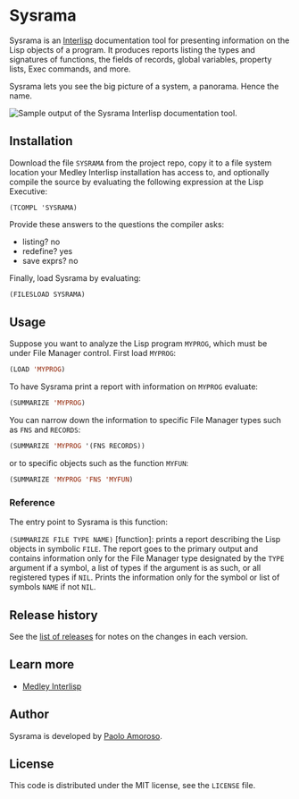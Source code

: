 # Sysrama

Sysrama is an [Interlisp](https://interlisp.org) documentation tool for presenting information on the Lisp objects of a program. It produces reports listing the types and signatures of functions, the fields of records, global variables, property lists, Exec commands, and more.

Sysrama lets you see the big picture of a system, a panorama. Hence the name.

![Sample output of the Sysrama Interlisp documentation tool.](https://raw.githubusercontent.com/pamoroso/sysrama/main/femtounit.png)


## Installation

Download the file `SYSRAMA` from the project repo, copy it to a file system location your Medley Interlisp installation has access to, and optionally compile the source by evaluating the following expression at the Lisp Executive:

```
(TCOMPL 'SYSRAMA)
```

Provide these answers to the questions the compiler asks:

* listing? no
* redefine? yes
* save exprs? no

Finally, load Sysrama by evaluating:

```lisp
(FILESLOAD SYSRAMA)
```


## Usage

Suppose you want to analyze the Lisp program `MYPROG`, which must be under File Manager control. First load `MYPROG`:

```lisp
(LOAD 'MYPROG)
```

To have Sysrama print a report with information on `MYPROG` evaluate:

```lisp
(SUMMARIZE 'MYPROG)
```

You can narrow down the information to specific File Manager types such as `FNS` and `RECORDS`:

```lisp
(SUMMARIZE 'MYPROG '(FNS RECORDS))
```

or to specific objects such as the function `MYFUN`:

```lisp
(SUMMARIZE 'MYPROG 'FNS 'MYFUN)
```


### Reference

The entry point to Sysrama is this function:

`(SUMMARIZE FILE TYPE NAME)` [function]: prints a report describing the Lisp objects in symbolic `FILE`. The report goes to the primary output and contains information only for the File Manager type designated by the `TYPE` argument if a symbol, a list of types if the argument is as such, or all registered types if `NIL`. Prints the information only for the symbol or list of symbols `NAME` if not `NIL`.


## Release history

See the [list of releases](https://github.com/pamoroso/sysrama/releases) for notes on the changes in each version.


## Learn more

- [Medley Interlisp](https://interlisp.org)


## Author

Sysrama is developed by [Paolo Amoroso](https://github.com/pamoroso).


## License

This code is distributed under the MIT license, see the `LICENSE` file.
